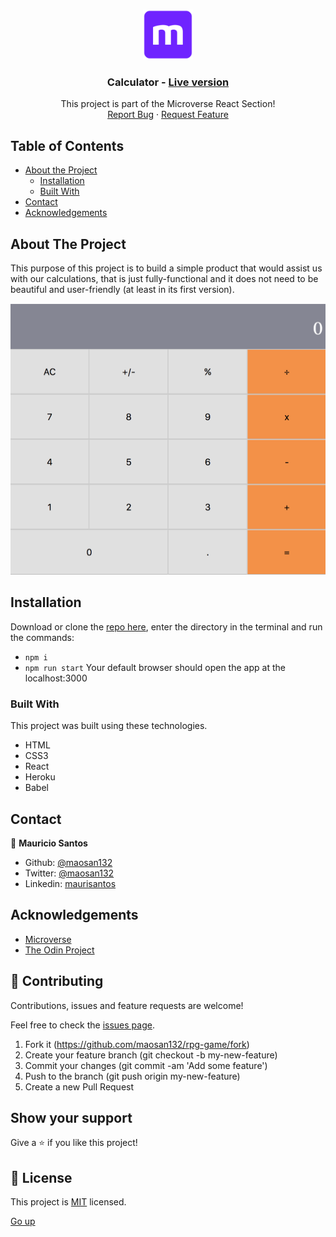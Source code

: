 <!-- PROJECT LOGO -->
<br />
<p align="center">
  <a href="https://github.com/maosan132/calculator/">
    <img src="./mLogo.png" alt="Logo" width="80" height="80">
  </a>

  <h3 align="center">Calculator -
  <a href='https://maosan132.github.io/calculator/'> Live version</a></h3>

  <p align="center">
    This project is part of the Microverse React Section!
    <br />
    <a href="https://github.com/maosan132/calculator/">Report Bug</a>
    ·
    <a href="https://github.com/maosan132/calculator/">Request Feature</a>
  </p>
</p>

<!-- TABLE OF CONTENTS -->
## Table of Contents

* [About the Project](#about-the-project)
  * [Installation](#installation)
  * [Built With](#built-with)
* [Contact](#contact)
* [Acknowledgements](#acknowledgements)

<!-- ABOUT THE PROJECT -->
## About The Project

This purpose of this project is to build a simple product that would assist us with our calculations, that is just fully-functional and it does not need to be beautiful and user-friendly (at least in its first version).

<div align="center">
<img src="./calculator.png" alt="screenshot">
</div>

<!-- ABOUT THE PROJECT -->
## Installation

Download or clone the [repo here](https://github.com/maosan132/calculator.git), enter the directory in the terminal and run the commands:
* `npm i`
* `npm run start`
Your default browser should open the app at the localhost:3000

### Built With
This project was built using these technologies.
* HTML
* CSS3
* React
* Heroku
* Babel

<!-- CONTACT -->
## Contact

👤 **Mauricio Santos**

- Github: [@maosan132](https://github.com/maosan132)
- Twitter: [@maosan132](https://twitter.com/maosan132)
- Linkedin: [maurisantos](https://www.linkedin.com/in/mauricsantos)


<!-- ACKNOWLEDGEMENTS -->
## Acknowledgements
* [Microverse](https://www.microverse.org/)
* [The Odin Project](https://www.theodinproject.com/)

## 🤝 Contributing

Contributions, issues and feature requests are welcome!

Feel free to check the [issues page](https://github.com/maosan132/rpg-game/issues).

1. Fork it (https://github.com/maosan132/rpg-game/fork)
2. Create your feature branch (git checkout -b my-new-feature)
3. Commit your changes (git commit -am 'Add some feature')
4. Push to the branch (git push origin my-new-feature)
5. Create a new Pull Request

## Show your support

Give a ⭐️ if you like this project!

## 📝 License

This project is [MIT](lic.url) licensed.


[Go up](#Table-of-Contents)

